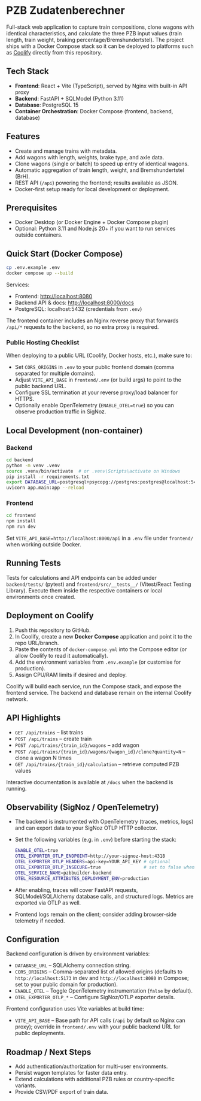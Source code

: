 # PZB Zudatenberechner

Full-stack web application to capture train compositions, clone wagons with identical characteristics, and calculate the three PZB input values (train length, train weight, braking percentage/Bremshundertstel). The project ships with a Docker Compose stack so it can be deployed to platforms such as [Coolify](https://coolify.io) directly from this repository.

## Tech Stack

- **Frontend**: React + Vite (TypeScript), served by Nginx with built-in API proxy
- **Backend**: FastAPI + SQLModel (Python 3.11)
- **Database**: PostgreSQL 15
- **Container Orchestration**: Docker Compose (frontend, backend, database)

## Features

- Create and manage trains with metadata.
- Add wagons with length, weights, brake type, and axle data.
- Clone wagons (single or batch) to speed up entry of identical wagons.
- Automatic aggregation of train length, weight, and Bremshundertstel (BrH).
- REST API (`/api`) powering the frontend; results available as JSON.
- Docker-first setup ready for local development or deployment.

## Prerequisites

- Docker Desktop (or Docker Engine + Docker Compose plugin)
- Optional: Python 3.11 and Node.js 20+ if you want to run services outside containers.

## Quick Start (Docker Compose)

```bash
cp .env.example .env
docker compose up --build
```

Services:

- Frontend: <http://localhost:8080>
- Backend API & docs: <http://localhost:8000/docs>
- PostgreSQL: localhost:5432 (credentials from `.env`)

The frontend container includes an Nginx reverse proxy that forwards `/api/*` requests to the backend, so no extra proxy is required.

### Public Hosting Checklist

When deploying to a public URL (Coolify, Docker hosts, etc.), make sure to:

- Set `CORS_ORIGINS` in `.env` to your public frontend domain (comma separated for multiple domains).
- Adjust `VITE_API_BASE` in `frontend/.env` (or build args) to point to the public backend URL.
- Configure SSL termination at your reverse proxy/load balancer for HTTPS.
- Optionally enable OpenTelemetry (`ENABLE_OTEL=true`) so you can observe production traffic in SigNoz.

## Local Development (non-container)

### Backend

```bash
cd backend
python -m venv .venv
source .venv/bin/activate  # or .venv\Scripts\activate on Windows
pip install -r requirements.txt
export DATABASE_URL=postgresql+psycopg://postgres:postgres@localhost:5432/pzb
uvicorn app.main:app --reload
```

### Frontend

```bash
cd frontend
npm install
npm run dev
```

Set `VITE_API_BASE=http://localhost:8000/api` in a `.env` file under `frontend/` when working outside Docker.

## Running Tests

Tests for calculations and API endpoints can be added under `backend/tests/` (pytest) and `frontend/src/__tests__/` (Vitest/React Testing Library). Execute them inside the respective containers or local environments once created.

## Deployment on Coolify

1. Push this repository to GitHub.
2. In Coolify, create a new **Docker Compose** application and point it to the repo URL/branch.
3. Paste the contents of `docker-compose.yml` into the Compose editor (or allow Coolify to read it automatically).
4. Add the environment variables from `.env.example` (or customise for production).
5. Assign CPU/RAM limits if desired and deploy.

Coolify will build each service, run the Compose stack, and expose the frontend service. The backend and database remain on the internal Coolify network.

## API Highlights

- `GET /api/trains` – list trains
- `POST /api/trains` – create train
- `POST /api/trains/{train_id}/wagons` – add wagon
- `POST /api/trains/{train_id}/wagons/{wagon_id}/clone?quantity=N` – clone a wagon N times
- `GET /api/trains/{train_id}/calculation` – retrieve computed PZB values

Interactive documentation is available at `/docs` when the backend is running.

## Observability (SigNoz / OpenTelemetry)

- The backend is instrumented with OpenTelemetry (traces, metrics, logs) and can export data to your SigNoz OTLP HTTP collector.
- Set the following variables (e.g. in `.env`) before starting the stack:

  ```bash
  ENABLE_OTEL=true
  OTEL_EXPORTER_OTLP_ENDPOINT=http://your-signoz-host:4318
  OTEL_EXPORTER_OTLP_HEADERS=api-key=YOUR_API_KEY # optional
  OTEL_EXPORTER_OTLP_INSECURE=true                # set to false when using TLS
  OTEL_SERVICE_NAME=pzbbuilder-backend
  OTEL_RESOURCE_ATTRIBUTES_DEPLOYMENT_ENV=production
  ```

- After enabling, traces will cover FastAPI requests, SQLModel/SQLAlchemy database calls, and structured logs. Metrics are exported via OTLP as well.
- Frontend logs remain on the client; consider adding browser-side telemetry if needed.

## Configuration

Backend configuration is driven by environment variables:

- `DATABASE_URL` – SQLAlchemy connection string.
- `CORS_ORIGINS` – Comma-separated list of allowed origins (defaults to `http://localhost:5173` in dev and `http://localhost:8080` in Compose; set to your public domain for production).
- `ENABLE_OTEL` – Toggle OpenTelemetry instrumentation (`false` by default).
- `OTEL_EXPORTER_OTLP_*` – Configure SigNoz/OTLP exporter details.

Frontend configuration uses Vite variables at build time:

- `VITE_API_BASE` – Base path for API calls (`/api` by default so Nginx can proxy); override in `frontend/.env` with your public backend URL for public deployments.

## Roadmap / Next Steps

- Add authentication/authorization for multi-user environments.
- Persist wagon templates for faster data entry.
- Extend calculations with additional PZB rules or country-specific variants.
- Provide CSV/PDF export of train data.
